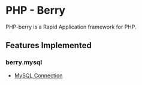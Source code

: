 # PHP - Berry 
PHP-berry is a Rapid Application framework for PHP. <br>


## Features Implemented


### berry.mysql
* [MySQL Connection](https://github.com/SourceRabbit/php-berry/wiki/berry.mysql) 


